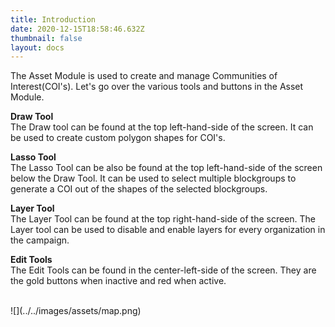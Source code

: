 ```yaml
---
title: Introduction
date: 2020-12-15T18:58:46.632Z
thumbnail: false
layout: docs
---
```


The Asset Module is used to create and manage Communities of Interest(COI's). Let's go over the various tools and buttons in the Asset Module.

**Draw Tool**
<br>
The Draw tool can be found at the top left-hand-side of the screen. It can be used to create custom polygon shapes for COI's. 

**Lasso Tool**
<br>
The Lasso Tool can be also be found at the top left-hand-side of the screen  below the Draw Tool. It can be used to select multiple blockgroups to generate a COI out of the shapes of the selected blockgroups. 
<br>

**Layer Tool**
<br>
The Layer Tool can be found at the top right-hand-side of the screen. The Layer tool can be used to disable and enable layers for every organization in the campaign.


**Edit Tools**
<br>
The Edit Tools can be found in the center-left-side of the screen. They are the gold buttons when inactive and red when active.

<br>
![](../../images/assets/map.png)

